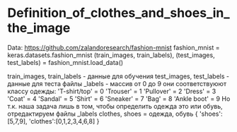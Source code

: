 # Definition_of_clothes_and_shoes_in_the_image

Data:
https://github.com/zalandoresearch/fashion-mnist
fashion_mnist = keras.datasets.fashion_mnist
(train_images, train_labels), (test_images, test_labels) = fashion_mnist.load_data()   

train_images, train_labels - данные для обучения
test_images, test_labels - данные для теста
файлы _labels - массив от 0 до 9
они соответствуюют классу одежды:
'T-shirt/top' = 0
'Trouser' = 1
'Pullover' = 2
'Dress' = 3
'Coat' = 4
'Sandal' = 5
'Shirt' = 6
'Sneaker' = 7
'Bag' = 8
'Ankle boot' = 9
Но т.к. наша задача лишь в том, чтобы определить одежда это или обувь,
отредактируем файлы _labels
clothes, shoes = одежда, обувь
{
'shoes':[5,7,9],
'clothes':[0,1,2,3,4,6,8]
}
